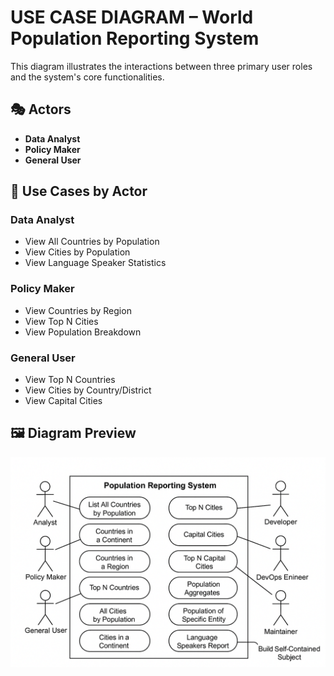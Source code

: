 # USE CASE DIAGRAM – World Population Reporting System

This diagram illustrates the interactions between three primary user roles and the system's core functionalities.

## 🎭 Actors
- **Data Analyst**
- **Policy Maker**
- **General User**

## 🧩 Use Cases by Actor

### Data Analyst
- View All Countries by Population
- View Cities by Population
- View Language Speaker Statistics

### Policy Maker
- View Countries by Region
- View Top N Cities
- View Population Breakdown

### General User
- View Top N Countries
- View Cities by Country/District
- View Capital Cities

## 🖼️ Diagram Preview

![Use Case Diagram](use-case-diagram.png)
